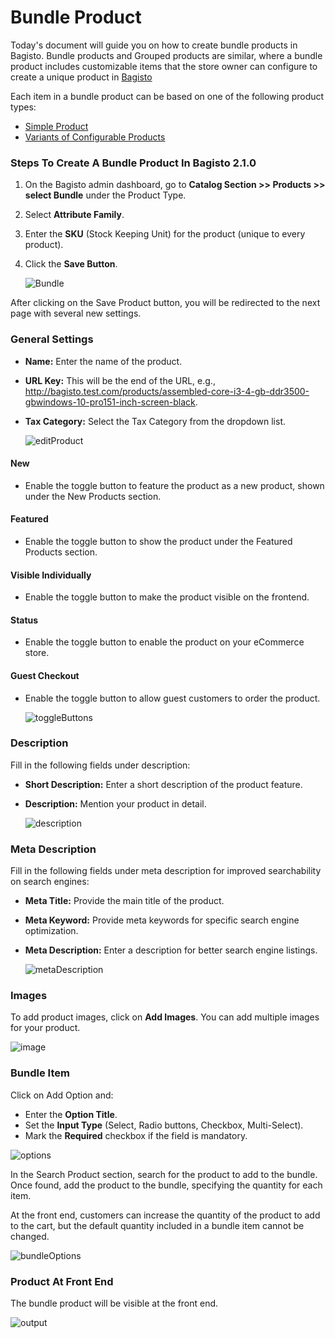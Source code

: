 # Bundle Product

Today's document will guide you on how to create bundle products in Bagisto. Bundle products and Grouped products are similar, where a bundle product includes customizable items that the store owner can configure to create a unique product in [Bagisto](https://bagisto.com/en/)

Each item in a bundle product can be based on one of the following product types:

- [Simple Product](https://bagisto.com/en/how-to-create-simple-product-in-bagisto/)
- [Variants of Configurable Products](https://bagisto.com/en/how-to-create-configurable-product-in-bagisto/)

### Steps To Create A Bundle Product In Bagisto 2.1.0

1. On the Bagisto admin dashboard, go to **Catalog Section >> Products >> select Bundle** under the Product Type.
2. Select **Attribute Family**.
3. Enter the **SKU** (Stock Keeping Unit) for the product (unique to every product).
4. Click the **Save Button**.

    ![Bundle](../../assets/2.1.0/images/bundle-product/bundle.png)

After clicking on the Save Product button, you will be redirected to the next page with several new settings.

### General Settings

- **Name:** Enter the name of the product.
- **URL Key:** This will be the end of the URL, e.g., http://bagisto.test.com/products/assembled-core-i3-4-gb-ddr3500-gbwindows-10-pro151-inch-screen-black.
- **Tax Category:** Select the Tax Category from the dropdown list.

    ![editProduct](../../assets/2.1.0/images/bundle-product/editProduct.png)

#### New

- Enable the toggle button to feature the product as a new product, shown under the New Products section.

#### Featured

- Enable the toggle button to show the product under the Featured Products section.

#### Visible Individually

- Enable the toggle button to make the product visible on the frontend.

#### Status

- Enable the toggle button to enable the product on your eCommerce store.

#### Guest Checkout

- Enable the toggle button to allow guest customers to order the product.

    ![toggleButtons](../../assets/2.1.0/images/bundle-product/toggleButtons.png)

### Description

Fill in the following fields under description:

- **Short Description:** Enter a short description of the product feature.
- **Description:** Mention your product in detail.

    ![description](../../assets/2.1.0/images/bundle-product/description.png)

### Meta Description

Fill in the following fields under meta description for improved searchability on search engines:

- **Meta Title:** Provide the main title of the product.
- **Meta Keyword:** Provide meta keywords for specific search engine optimization.
- **Meta Description:** Enter a description for better search engine listings.

    ![metaDescription](../../assets/2.1.0/images/bundle-product/metaDescription.png)

### Images

To add product images, click on **Add Images**. You can add multiple images for your product.

![image](../../assets/2.1.0/images/bundle-product/image.png)

### Bundle Item

Click on Add Option and:

- Enter the **Option Title**.
- Set the **Input Type** (Select, Radio buttons, Checkbox, Multi-Select).
- Mark the **Required** checkbox if the field is mandatory.

![options](../../assets/2.1.0/images/bundle-product/options.png)

In the Search Product section, search for the product to add to the bundle. Once found, add the product to the bundle, specifying the quantity for each item.

At the front end, customers can increase the quantity of the product to add to the cart, but the default quantity included in a bundle item cannot be changed.

![bundleOptions](../../assets/2.1.0/images/bundle-product/bundleOptions.png)

### Product At Front End

The bundle product will be visible at the front end.

![output](../../assets/2.1.0/images/bundle-product/output.png)
